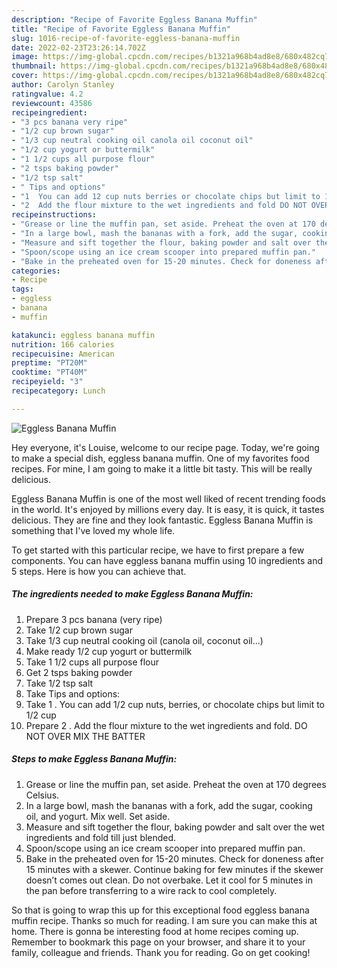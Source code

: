```yaml
---
description: "Recipe of Favorite Eggless Banana Muffin"
title: "Recipe of Favorite Eggless Banana Muffin"
slug: 1016-recipe-of-favorite-eggless-banana-muffin
date: 2022-02-23T23:26:14.702Z
image: https://img-global.cpcdn.com/recipes/b1321a968b4ad8e8/680x482cq70/eggless-banana-muffin-recipe-main-photo.jpg
thumbnail: https://img-global.cpcdn.com/recipes/b1321a968b4ad8e8/680x482cq70/eggless-banana-muffin-recipe-main-photo.jpg
cover: https://img-global.cpcdn.com/recipes/b1321a968b4ad8e8/680x482cq70/eggless-banana-muffin-recipe-main-photo.jpg
author: Carolyn Stanley
ratingvalue: 4.2
reviewcount: 43586
recipeingredient:
- "3 pcs banana very ripe"
- "1/2 cup brown sugar"
- "1/3 cup neutral cooking oil canola oil coconut oil"
- "1/2 cup yogurt or buttermilk"
- "1 1/2 cups all purpose flour"
- "2 tsps baking powder"
- "1/2 tsp salt"
- " Tips and options"
- "1  You can add 12 cup nuts berries or chocolate chips but limit to 12 cup"
- "2  Add the flour mixture to the wet ingredients and fold DO NOT OVER MIX THE BATTER"
recipeinstructions:
- "Grease or line the muffin pan, set aside. Preheat the oven at 170 degrees Celsius."
- "In a large bowl, mash the bananas with a fork, add the sugar, cooking oil, and yogurt. Mix well. Set aside."
- "Measure and sift together the flour, baking powder and salt over the wet ingredients and fold till just blended."
- "Spoon/scope using an ice cream scooper into prepared muffin pan."
- "Bake in the preheated oven for 15-20 minutes. Check for doneness after 15 minutes with a skewer. Continue baking for few minutes if the skewer doesn’t comes out clean. Do not overbake. Let it cool for 5 minutes in the pan before transferring to a wire rack to cool completely."
categories:
- Recipe
tags:
- eggless
- banana
- muffin

katakunci: eggless banana muffin 
nutrition: 166 calories
recipecuisine: American
preptime: "PT20M"
cooktime: "PT40M"
recipeyield: "3"
recipecategory: Lunch

---
```



![Eggless Banana Muffin](https://img-global.cpcdn.com/recipes/b1321a968b4ad8e8/680x482cq70/eggless-banana-muffin-recipe-main-photo.jpg)

Hey everyone, it's Louise, welcome to our recipe page. Today, we're going to make a special dish, eggless banana muffin. One of my favorites food recipes. For mine, I am going to make it a little bit tasty. This will be really delicious.



Eggless Banana Muffin is one of the most well liked of recent trending foods in the world. It's enjoyed by millions every day. It is easy, it is quick, it tastes delicious. They are fine and they look fantastic. Eggless Banana Muffin is something that I've loved my whole life.


To get started with this particular recipe, we have to first prepare a few components. You can have eggless banana muffin using 10 ingredients and 5 steps. Here is how you can achieve that.

<!--inarticleads1-->

##### The ingredients needed to make Eggless Banana Muffin:

1. Prepare 3 pcs banana (very ripe)
1. Take 1/2 cup brown sugar
1. Take 1/3 cup neutral cooking oil (canola oil, coconut oil...)
1. Make ready 1/2 cup yogurt or buttermilk
1. Take 1 1/2 cups all purpose flour
1. Get 2 tsps baking powder
1. Take 1/2 tsp salt
1. Take  Tips and options:
1. Take 1 . You can add 1/2 cup nuts, berries, or chocolate chips but limit to 1/2 cup
1. Prepare 2 . Add the flour mixture to the wet ingredients and fold. DO NOT OVER MIX THE BATTER




<!--inarticleads2-->

##### Steps to make Eggless Banana Muffin:

1. Grease or line the muffin pan, set aside. Preheat the oven at 170 degrees Celsius.
1. In a large bowl, mash the bananas with a fork, add the sugar, cooking oil, and yogurt. Mix well. Set aside.
1. Measure and sift together the flour, baking powder and salt over the wet ingredients and fold till just blended.
1. Spoon/scope using an ice cream scooper into prepared muffin pan.
1. Bake in the preheated oven for 15-20 minutes. Check for doneness after 15 minutes with a skewer. Continue baking for few minutes if the skewer doesn’t comes out clean. Do not overbake. Let it cool for 5 minutes in the pan before transferring to a wire rack to cool completely.




So that is going to wrap this up for this exceptional food eggless banana muffin recipe. Thanks so much for reading. I am sure you can make this at home. There is gonna be interesting food at home recipes coming up. Remember to bookmark this page on your browser, and share it to your family, colleague and friends. Thank you for reading. Go on get cooking!
